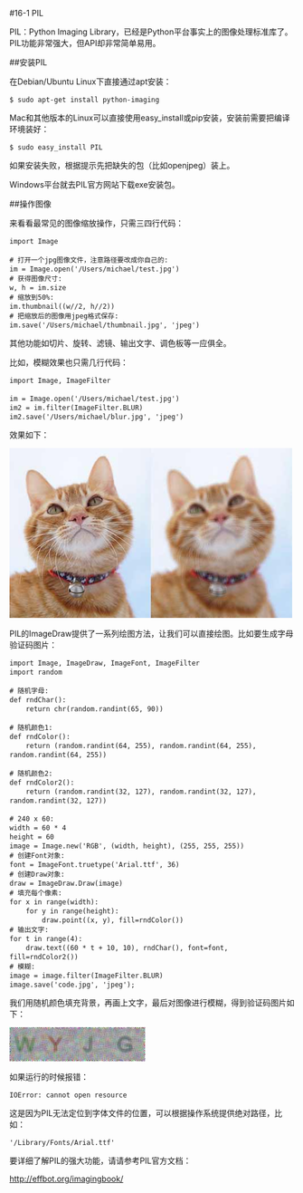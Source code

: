 #16-1 PIL

PIL：Python Imaging Library，已经是Python平台事实上的图像处理标准库了。PIL功能非常强大，但API却非常简单易用。

##安装PIL

在Debian/Ubuntu Linux下直接通过apt安装：

	$ sudo apt-get install python-imaging
Mac和其他版本的Linux可以直接使用easy_install或pip安装，安装前需要把编译环境装好：

	$ sudo easy_install PIL
如果安装失败，根据提示先把缺失的包（比如openjpeg）装上。

Windows平台就去PIL官方网站下载exe安装包。

##操作图像

来看看最常见的图像缩放操作，只需三四行代码：

	import Image
	
	# 打开一个jpg图像文件，注意路径要改成你自己的:
	im = Image.open('/Users/michael/test.jpg')
	# 获得图像尺寸:
	w, h = im.size
	# 缩放到50%:
	im.thumbnail((w//2, h//2))
	# 把缩放后的图像用jpeg格式保存:
	im.save('/Users/michael/thumbnail.jpg', 'jpeg')
其他功能如切片、旋转、滤镜、输出文字、调色板等一应俱全。

比如，模糊效果也只需几行代码：

	import Image, ImageFilter
	
	im = Image.open('/Users/michael/test.jpg')
	im2 = im.filter(ImageFilter.BLUR)
	im2.save('/Users/michael/blur.jpg', 'jpeg')
效果如下：

![PIL-blur](../image/chapter16/16-1-1.jpg)

PIL的ImageDraw提供了一系列绘图方法，让我们可以直接绘图。比如要生成字母验证码图片：

	import Image, ImageDraw, ImageFont, ImageFilter
	import random
	
	# 随机字母:
	def rndChar():
	    return chr(random.randint(65, 90))
	
	# 随机颜色1:
	def rndColor():
	    return (random.randint(64, 255), random.randint(64, 255), random.randint(64, 255))
	
	# 随机颜色2:
	def rndColor2():
	    return (random.randint(32, 127), random.randint(32, 127), random.randint(32, 127))
	
	# 240 x 60:
	width = 60 * 4
	height = 60
	image = Image.new('RGB', (width, height), (255, 255, 255))
	# 创建Font对象:
	font = ImageFont.truetype('Arial.ttf', 36)
	# 创建Draw对象:
	draw = ImageDraw.Draw(image)
	# 填充每个像素:
	for x in range(width):
	    for y in range(height):
	        draw.point((x, y), fill=rndColor())
	# 输出文字:
	for t in range(4):
	    draw.text((60 * t + 10, 10), rndChar(), font=font, fill=rndColor2())
	# 模糊:
	image = image.filter(ImageFilter.BLUR)
	image.save('code.jpg', 'jpeg');
我们用随机颜色填充背景，再画上文字，最后对图像进行模糊，得到验证码图片如下：

![验证码](../image/chapter16/16-1-2.jpg)

如果运行的时候报错：

	IOError: cannot open resource
这是因为PIL无法定位到字体文件的位置，可以根据操作系统提供绝对路径，比如：

	'/Library/Fonts/Arial.ttf'
要详细了解PIL的强大功能，请请参考PIL官方文档：

http://effbot.org/imagingbook/